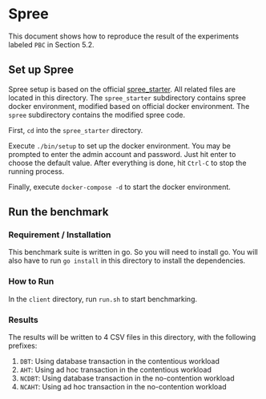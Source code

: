 # Spree

This document shows how to reproduce the result of the experiments labeled `PBC` in Section 5.2.

## Set up Spree

Spree setup is based on the official [spree_starter](https://github.com/spree/spree_starter). All related files are located in this directory.
The `spree_starter` subdirectory contains spree docker environment, modified based on official docker environment.
The `spree` subdirectory contains the modified spree code.

First, `cd` into the `spree_starter` directory.

Execute `./bin/setup` to set up the docker environment. You may be prompted to enter the admin account and password. Just hit enter to choose the default value. After everything is done, hit `Ctrl-C` to stop the running process.

Finally, execute `docker-compose -d` to start the docker environment.

## Run the benchmark

### Requirement / Installation

This benchmark suite is written in go. So you will need to install go.
You will also have to run `go install` in this directory to install the dependencies.

### How to Run

In the `client` directory, run `run.sh` to start benchmarking.

### Results

The results will be written to 4 CSV files in this directory,
with the following prefixes:

1. `DBT`: Using database transaction in the contentious workload
2. `AHT`: Using ad hoc transaction in the contentious workload
3. `NCDBT`: Using database transaction in the no-contention workload
4. `NCAHT`: Using ad hoc transaction in the no-contention workload
